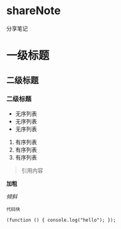 # shareNote

分享笔记

# 一级标题

## 二级标题

### 二级标题

- 无序列表
- 无序列表
- 无序列表

1. 有序列表
2. 有序列表
3. 有序列表

> 引用内容

**加粗**

_倾斜_

`代码块`

```
(function () { console.log("hello"); });
```
